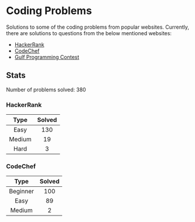 # Coding Problems

Solutions to some of the coding problems from popular websites. Currently, there are solutions to questions from the below mentioned websites:
* [HackerRank](HackerRank "HackerRank")
* [CodeChef](CodeChef "CodeChef")
* [Gulf Programming Contest](Gulf%20Programming%20Contest "GPC")

## Stats

Number of problems solved: 380

### HackerRank

|Type|Solved|
|:---:|:---:|
|Easy|130|
|Medium|19|
|Hard|3|

### CodeChef

|Type|Solved|
|:---:|:---:|
|Beginner|100|
|Easy|89|
|Medium|2|